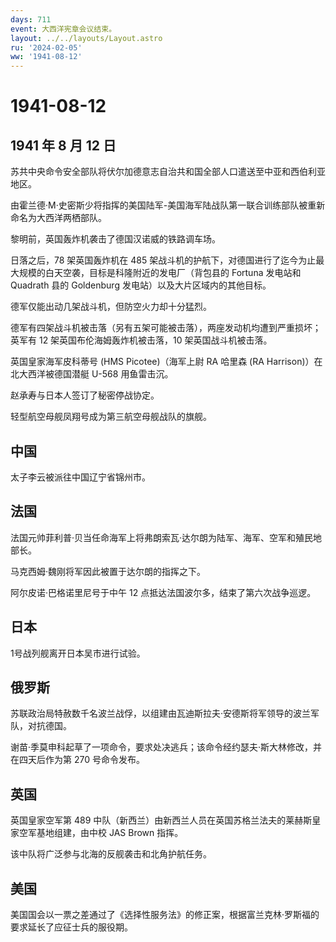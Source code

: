 ```yaml
---
days: 711
event: 大西洋宪章会议结束。
layout: ../../layouts/Layout.astro
ru: '2024-02-05'
ww: '1941-08-12'
---
```


# 1941-08-12

## 1941 年 8 月 12 日

苏共中央命令安全部队将伏尔加德意志自治共和国全部人口遣送至中亚和西伯利亚地区。

由霍兰德·M·史密斯少将指挥的美国陆军-美国海军陆战队第一联合训练部队被重新命名为大西洋两栖部队。

黎明前，英国轰炸机袭击了德国汉诺威的铁路调车场。

日落之后，78 架英国轰炸机在 485
架战斗机的护航下，对德国进行了迄今为止最大规模的白天空袭，目标是科隆附近的发电厂（背包县的
Fortuna 发电站和 Quadrath 县的 Goldenburg
发电站）以及大片区域内的其他目标。

德军仅能出动几架战斗机，但防空火力却十分猛烈。

德军有四架战斗机被击落（另有五架可能被击落），两座发动机均遭到严重损坏；英军有
12 架英国布伦海姆轰炸机被击落，10 架英国战斗机被击落。

英国皇家海军皮科蒂号 (HMS Picotee)（海军上尉 RA 哈里森 (RA
Harrison)）在北大西洋被德国潜艇 U-568 用鱼雷击沉。

赵承寿与日本人签订了秘密停战协定。

轻型航空母舰凤翔号成为第三航空母舰战队的旗舰。

## 中国

太子李云被派往中国辽宁省锦州市。

## 法国

法国元帅菲利普·贝当任命海军上将弗朗索瓦·达尔朗为陆军、海军、空军和殖民地部长。

马克西姆·魏刚将军因此被置于达尔朗的指挥之下。

阿尔皮诺·巴格诺里尼号于中午 12 点抵达法国波尔多，结束了第六次战争巡逻。

## 日本

1号战列舰离开日本吴市进行试验。

## 俄罗斯

苏联政治局特赦数千名波兰战俘，以组建由瓦迪斯拉夫·安德斯将军领导的波兰军队，对抗德国。

谢苗·季莫申科起草了一项命令，要求处决逃兵；该命令经约瑟夫·斯大林修改，并在四天后作为第
270 号命令发布。

## 英国

英国皇家空军第 489
中队（新西兰）由新西兰人员在英国苏格兰法夫的莱赫斯皇家空军基地组建，由中校
JAS Brown 指挥。

该中队将广泛参与北海的反舰袭击和北角护航任务。

## 美国

美国国会以一票之差通过了《选择性服务法》的修正案，根据富兰克林·罗斯福的要求延长了应征士兵的服役期。
